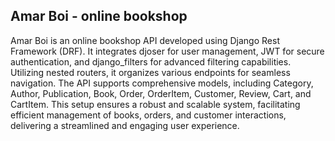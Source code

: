 ## Amar Boi - online bookshop
Amar Boi is an online bookshop API developed using Django Rest Framework (DRF). It integrates djoser for user management, JWT for secure authentication, and django_filters for advanced filtering capabilities. Utilizing nested routers, it organizes various endpoints for seamless navigation. The API supports comprehensive models, including Category, Author, Publication, Book, Order, OrderItem, Customer, Review, Cart, and CartItem. This setup ensures a robust and scalable system, facilitating efficient management of books, orders, and customer interactions, delivering a streamlined and engaging user experience.
